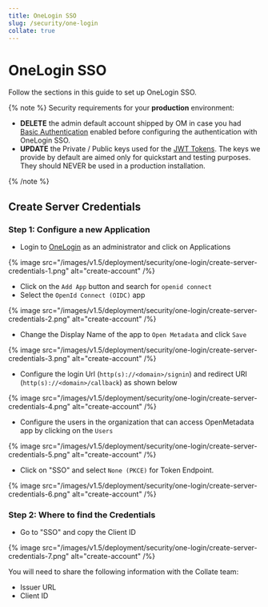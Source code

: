 ```yaml
---
title: OneLogin SSO
slug: /security/one-login
collate: true
---
```


# OneLogin SSO

Follow the sections in this guide to set up OneLogin SSO.

{% note %}
Security requirements for your **production** environment:
- **DELETE** the admin default account shipped by OM in case you had [Basic Authentication](/deployment/security/basic-auth)
  enabled before configuring the authentication with OneLogin SSO.
- **UPDATE** the Private / Public keys used for the [JWT Tokens](/deployment/security/enable-jwt-tokens). The keys we provide
  by default are aimed only for quickstart and testing purposes. They should NEVER be used in a production installation.

{% /note %}

## Create Server Credentials

### Step 1: Configure a new Application

- Login to [OneLogin](https://www.onelogin.com/) as an administrator and click on Applications

{% image src="/images/v1.5/deployment/security/one-login/create-server-credentials-1.png" alt="create-account" /%}

- Click on the `Add App` button and search for `openid connect`
- Select the `OpenId Connect (OIDC)` app

{% image src="/images/v1.5/deployment/security/one-login/create-server-credentials-2.png" alt="create-account" /%}

- Change the Display Name of the app to `Open Metadata` and click `Save`

{% image src="/images/v1.5/deployment/security/one-login/create-server-credentials-3.png" alt="create-account" /%}

- Configure the login Url (`http(s)://<domain>/signin`) and redirect URI (`http(s)://<domain>/callback`) as shown below

{% image src="/images/v1.5/deployment/security/one-login/create-server-credentials-4.png" alt="create-account" /%}

- Configure the users in the organization that can access OpenMetadata app by clicking on the `Users`

{% image src="/images/v1.5/deployment/security/one-login/create-server-credentials-5.png" alt="create-account" /%}

- Click on "SSO" and select `None (PKCE)` for Token Endpoint.

{% image src="/images/v1.5/deployment/security/one-login/create-server-credentials-6.png" alt="create-account" /%}

### Step 2: Where to find the Credentials

- Go to "SSO" and copy the Client ID 

{% image src="/images/v1.5/deployment/security/one-login/create-server-credentials-7.png" alt="create-account" /%}

You will need to share the following information with the Collate team:
- Issuer URL
- Client ID
